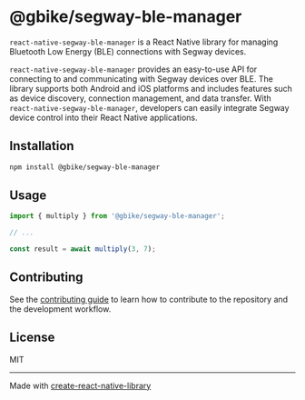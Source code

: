 # @gbike/segway-ble-manager

`react-native-segway-ble-manager` is a React Native library for managing Bluetooth Low Energy (BLE) connections with Segway devices.

`react-native-segway-ble-manager` provides an easy-to-use API for connecting to and communicating with Segway devices over BLE. The library supports both Android and iOS platforms and includes features such as device discovery, connection management, and data transfer. With `react-native-segway-ble-manager`, developers can easily integrate Segway device control into their React Native applications.

## Installation

```sh
npm install @gbike/segway-ble-manager
```

## Usage

```js
import { multiply } from '@gbike/segway-ble-manager';

// ...

const result = await multiply(3, 7);
```

## Contributing

See the [contributing guide](CONTRIBUTING.md) to learn how to contribute to the repository and the development workflow.

## License

MIT

---

Made with [create-react-native-library](https://github.com/callstack/react-native-builder-bob)
